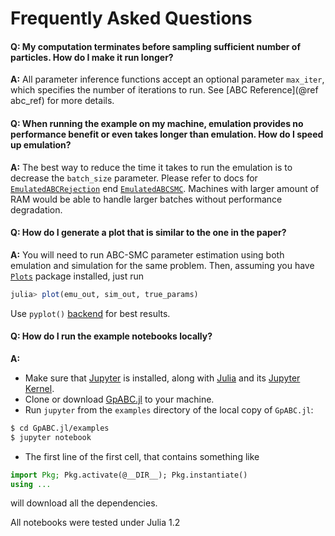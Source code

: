 # Frequently Asked Questions

#### Q: My computation terminates before sampling sufficient number of particles. How do I make it run longer?
**A:** All parameter inference functions accept an optional parameter `max_iter`, which specifies the number of iterations to run. See [ABC Reference](@ref abc_ref) for more details.

#### Q: When running the example on my machine, emulation provides no performance benefit or even takes longer than emulation. How do I speed up emulation?
**A:** The best way to reduce the time it takes to run the emulation is to decrease the `batch_size` parameter. Please refer to docs for [`EmulatedABCRejection`](@ref) end [`EmulatedABCSMC`](@ref). Machines with larger amount of RAM would be able to handle larger batches without performance degradation.

#### Q: How do I generate a plot that is similar to the one in the paper?
**A:** You will need to run ABC-SMC parameter estimation using both emulation and simulation for the same problem. Then, assuming you have [`Plots`](https://github.com/JuliaPlots/Plots.jl/) package installed, just run
```julia
julia> plot(emu_out, sim_out, true_params)
```
Use `pyplot()` [backend](https://docs.juliaplots.org/latest/backends/) for best results.

#### Q: How do I run the example notebooks locally?
**A:**
* Make sure that [Jupyter](https://jupyter.org/) is installed, along with [Julia](https://www.julialang.org/) and its [Jupyter Kernel](https://github.com/JuliaLang/IJulia.jl).
* Clone or download [GpABC.jl](https://github.com/tanhevg/GpABC.jl) to your machine.
* Run `jupyter` from the `examples` directory of the local copy of `GpABC.jl`:
```bash
$ cd GpABC.jl/examples
$ jupyter notebook
```
* The first line of the first cell, that contains something like
```julia
import Pkg; Pkg.activate(@__DIR__); Pkg.instantiate()
using ...
```
will download all the dependencies.

All notebooks were tested under Julia 1.2
